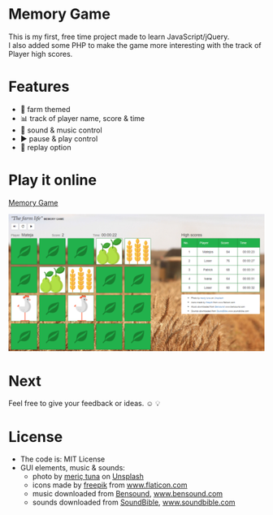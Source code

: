 # Memory Game
This is my first, free time project made to learn JavaScript/jQuery. <br>
I also added some PHP to make the game more interesting with the track of Player high scores.

# Features
-  🚜 farm themed  <br>
-  📊 track of player name, score & time  <br>
-  🎵 sound & music control  <br>
-  ▶️  pause & play control  <br>
-  🔄  replay option 

# Play it online
<a href="http://matejakardasic.com/memory.html" target="_blank">Memory Game</a>

![Game screenshot](https://github.com/mkardasic/memory-game/blob/master/game_screenshot.PNG)

# Next
Feel free to give your feedback or ideas. ☺️ 💡

# License
- The code is: MIT License
- GUI elements, music & sounds:
  - photo by <a href="https://unsplash.com/@tuna59">meriç tuna</a> on <a href="https://unsplash.com/search/farm">Unsplash</a>
  - icons made by <a href="http://www.flaticon.com/authors/freepik">freepik</a> from www.flaticon.com 
  - music downloaded from <a href="http://www.bensound.com">Bensound</a>, www.bensound.com 
  - sounds downloaded from <a href="http://www.soundbible.com/">SoundBible</a>, www.soundbible.com 
